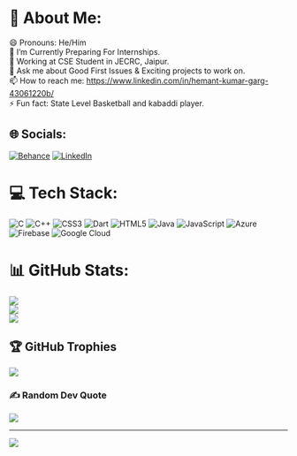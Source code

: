 # 💫 About Me:
😄 Pronouns: He/Him<br>🔭 I’m Currently Preparing For Internships.<br>🤔 Working at CSE Student in JECRC, Jaipur.<br>💬 Ask me about Good First Issues & Exciting projects to work on.<br>📫 How to reach me: https://www.linkedin.com/in/hemant-kumar-garg-43061220b/<br>⚡ Fun fact: State Level Basketball and kabaddi player.


## 🌐 Socials:
[![Behance](https://img.shields.io/badge/Behance-1769ff?logo=behance&logoColor=white)](https://behance.net/hemantgarg1452) [![LinkedIn](https://img.shields.io/badge/LinkedIn-%230077B5.svg?logo=linkedin&logoColor=white)](https://linkedin.com/in/HemantKumarGarg) 

# 💻 Tech Stack:
![C](https://img.shields.io/badge/c-%2300599C.svg?style=for-the-badge&logo=c&logoColor=white) ![C++](https://img.shields.io/badge/c++-%2300599C.svg?style=for-the-badge&logo=c%2B%2B&logoColor=white) ![CSS3](https://img.shields.io/badge/css3-%231572B6.svg?style=for-the-badge&logo=css3&logoColor=white) ![Dart](https://img.shields.io/badge/dart-%230175C2.svg?style=for-the-badge&logo=dart&logoColor=white) ![HTML5](https://img.shields.io/badge/html5-%23E34F26.svg?style=for-the-badge&logo=html5&logoColor=white) ![Java](https://img.shields.io/badge/java-%23ED8B00.svg?style=for-the-badge&logo=java&logoColor=white) ![JavaScript](https://img.shields.io/badge/javascript-%23323330.svg?style=for-the-badge&logo=javascript&logoColor=%23F7DF1E) ![Azure](https://img.shields.io/badge/azure-%230072C6.svg?style=for-the-badge&logo=azure-devops&logoColor=white) ![Firebase](https://img.shields.io/badge/firebase-%23039BE5.svg?style=for-the-badge&logo=firebase) ![Google Cloud](https://img.shields.io/badge/Google%20Cloud-%234285F4.svg?style=for-the-badge&logo=google-cloud&logoColor=white)
# 📊 GitHub Stats:
![](https://github-readme-stats.vercel.app/api?username=hemantgarg1452&theme=blue-green&hide_border=false&include_all_commits=false&count_private=false)<br/>
![](https://github-readme-streak-stats.herokuapp.com/?user=hemantgarg1452&theme=blue-green&hide_border=false)<br/>
![](https://github-readme-stats.vercel.app/api/top-langs/?username=hemantgarg1452&theme=blue-green&hide_border=false&include_all_commits=false&count_private=false&layout=compact)

## 🏆 GitHub Trophies
![](https://github-profile-trophy.vercel.app/?username=hemantgarg1452&theme=onestar&no-frame=false&no-bg=false&margin-w=4)

### ✍️ Random Dev Quote
![](https://quotes-github-readme.vercel.app/api?type=horizontal&theme=dark)

---
[![](https://visitcount.itsvg.in/api?id=hemantgarg1452&icon=0&color=0)](https://visitcount.itsvg.in)
